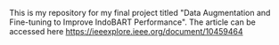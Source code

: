 This is my repository for my final project titled "Data Augmentation and Fine-tuning to Improve IndoBART Performance". The article can be accessed here https://ieeexplore.ieee.org/document/10459464
